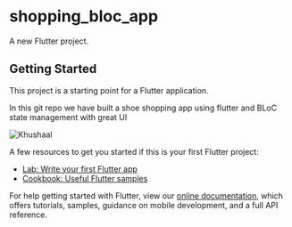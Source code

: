 # shopping_bloc_app

A new Flutter project.

## Getting Started

This project is a starting point for a Flutter application.

In this git repo we have built a shoe shopping app using flutter and BLoC state management with great UI

![Khushaal](https://user-images.githubusercontent.com/73185436/129051188-df7a3041-19a8-40c6-b052-1fe3bd3f4519.png)


A few resources to get you started if this is your first Flutter project:

- [Lab: Write your first Flutter app](https://flutter.dev/docs/get-started/codelab)
- [Cookbook: Useful Flutter samples](https://flutter.dev/docs/cookbook)

For help getting started with Flutter, view our
[online documentation](https://flutter.dev/docs), which offers tutorials,
samples, guidance on mobile development, and a full API reference.
